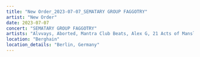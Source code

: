 ```yaml
---
title: "New Order_2023-07-07_SEMATARY GROUP FAGGOTRY"
artist: "New Order"
date: 2023-07-07
concert: "SEMATARY GROUP FAGGOTRY"
artists: "Alvvays, Aborted, Mantra Club Beats, Alex G, 21 Acts of Manslaughter	Grindcore	United States, Baby Keem, Buckshot, ABBA, Bladee, 9 Foot Super SoldierCrossoverHardcore, 12 Gauge Rampage, Arlo Parks, Alissic, 324	Grindcore	Japan"
location: "Berghain"
location_details: "Berlin, Germany"
---
```

